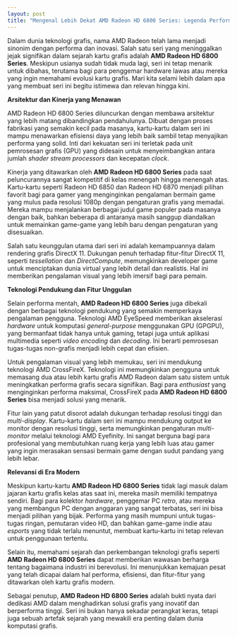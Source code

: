 ```yaml
---
layout: post
title: "Mengenal Lebih Dekat AMD Radeon HD 6800 Series: Legenda Performa Grafis"
---
```


Dalam dunia teknologi grafis, nama AMD Radeon telah lama menjadi sinonim dengan performa dan inovasi. Salah satu seri yang meninggalkan jejak signifikan dalam sejarah kartu grafis adalah **AMD Radeon HD 6800 Series**. Meskipun usianya sudah tidak muda lagi, seri ini tetap menarik untuk dibahas, terutama bagi para penggemar hardware lawas atau mereka yang ingin memahami evolusi kartu grafis. Mari kita selami lebih dalam apa yang membuat seri ini begitu istimewa dan relevan hingga kini.

**Arsitektur dan Kinerja yang Menawan**

AMD Radeon HD 6800 Series diluncurkan dengan membawa arsitektur yang lebih matang dibandingkan pendahulunya. Dibuat dengan proses fabrikasi yang semakin kecil pada masanya, kartu-kartu dalam seri ini mampu menawarkan efisiensi daya yang lebih baik sambil tetap menyajikan performa yang solid. Inti dari kekuatan seri ini terletak pada unit pemrosesan grafis (GPU) yang didesain untuk menyeimbangkan antara jumlah *shader stream processors* dan kecepatan *clock*.

Kinerja yang ditawarkan oleh **AMD Radeon HD 6800 Series** pada saat peluncurannya sangat kompetitif di kelas menengah hingga menengah atas. Kartu-kartu seperti Radeon HD 6850 dan Radeon HD 6870 menjadi pilihan favorit bagi para gamer yang menginginkan pengalaman bermain game yang mulus pada resolusi 1080p dengan pengaturan grafis yang memadai. Mereka mampu menjalankan berbagai judul game populer pada masanya dengan baik, bahkan beberapa di antaranya masih sanggup diandalkan untuk memainkan game-game yang lebih baru dengan pengaturan yang disesuaikan.

Salah satu keunggulan utama dari seri ini adalah kemampuannya dalam rendering grafis DirectX 11. Dukungan penuh terhadap fitur-fitur DirectX 11, seperti *tessellation* dan *DirectCompute*, memungkinkan developer game untuk menciptakan dunia virtual yang lebih detail dan realistis. Hal ini memberikan pengalaman visual yang lebih imersif bagi para pemain.

**Teknologi Pendukung dan Fitur Unggulan**

Selain performa mentah, **AMD Radeon HD 6800 Series** juga dibekali dengan berbagai teknologi pendukung yang semakin memperkaya pengalaman pengguna. Teknologi AMD EyeSpeed memberikan akselerasi *hardware* untuk komputasi *general-purpose* menggunakan GPU (GPGPU), yang bermanfaat tidak hanya untuk gaming, tetapi juga untuk aplikasi multimedia seperti *video encoding* dan *decoding*. Ini berarti pemrosesan tugas-tugas non-grafis menjadi lebih cepat dan efisien.

Untuk pengalaman visual yang lebih memukau, seri ini mendukung teknologi AMD CrossFireX. Teknologi ini memungkinkan pengguna untuk memasang dua atau lebih kartu grafis AMD Radeon dalam satu sistem untuk meningkatkan performa grafis secara signifikan. Bagi para *enthusiast* yang menginginkan performa maksimal, CrossFireX pada **AMD Radeon HD 6800 Series** bisa menjadi solusi yang menarik.

Fitur lain yang patut disorot adalah dukungan terhadap resolusi tinggi dan *multi-display*. Kartu-kartu dalam seri ini mampu mendukung output ke monitor dengan resolusi tinggi, serta memungkinkan pengaturan *multi-monitor* melalui teknologi AMD Eyefinity. Ini sangat berguna bagi para profesional yang membutuhkan ruang kerja yang lebih luas atau gamer yang ingin merasakan sensasi bermain game dengan sudut pandang yang lebih lebar.

**Relevansi di Era Modern**

Meskipun kartu-kartu **AMD Radeon HD 6800 Series** tidak lagi masuk dalam jajaran kartu grafis kelas atas saat ini, mereka masih memiliki tempatnya sendiri. Bagi para kolektor *hardware*, penggemar PC *retro*, atau mereka yang membangun PC dengan anggaran yang sangat terbatas, seri ini bisa menjadi pilihan yang bijak. Performa yang masih mumpuni untuk tugas-tugas ringan, pemutaran video HD, dan bahkan game-game indie atau *esports* yang tidak terlalu menuntut, membuat kartu-kartu ini tetap relevan untuk penggunaan tertentu.

Selain itu, memahami sejarah dan perkembangan teknologi grafis seperti **AMD Radeon HD 6800 Series** dapat memberikan wawasan berharga tentang bagaimana industri ini berevolusi. Ini menunjukkan kemajuan pesat yang telah dicapai dalam hal performa, efisiensi, dan fitur-fitur yang ditawarkan oleh kartu grafis modern.

Sebagai penutup, **AMD Radeon HD 6800 Series** adalah bukti nyata dari dedikasi AMD dalam menghadirkan solusi grafis yang inovatif dan berperforma tinggi. Seri ini bukan hanya sekadar perangkat keras, tetapi juga sebuah artefak sejarah yang mewakili era penting dalam dunia komputasi grafis.
